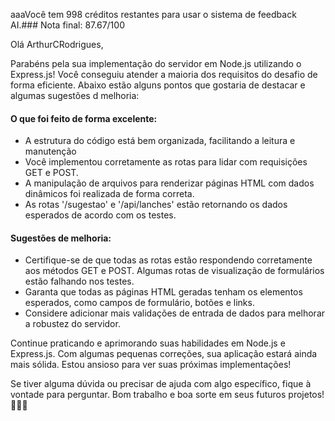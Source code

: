 aaaVocê tem 998 créditos restantes para usar o sistema de feedback AI.### Nota final: 87.67/100

Olá ArthurCRodrigues,

Parabéns pela sua implementação do servidor em Node.js utilizando o Express.js! Você conseguiu atender a maioria dos requisitos do desafio de forma eficiente. Abaixo estão alguns pontos que gostaria de destacar e algumas sugestões d melhoria:

#### O que foi feito de forma excelente:
- A estrutura do código está bem organizada, facilitando a leitura e manutenção
- Você implementou corretamente as rotas para lidar com requisições GET e POST.
- A manipulação de arquivos para renderizar páginas HTML com dados dinâmicos foi realizada de forma correta.
- As rotas '/sugestao' e '/api/lanches' estão retornando os dados esperados de acordo com os testes.

#### Sugestões de melhoria:
- Certifique-se de que todas as rotas estão respondendo corretamente aos métodos GET e POST. Algumas rotas de visualização de formulários estão falhando nos testes.
- Garanta que todas as páginas HTML geradas tenham os elementos esperados, como campos de formulário, botões e links.
- Considere adicionar mais validações de entrada de dados para melhorar a robustez do servidor.

Continue praticando e aprimorando suas habilidades em Node.js e Express.js. Com algumas pequenas correções, sua aplicação estará ainda mais sólida. Estou ansioso para ver suas próximas implementações!

Se tiver alguma dúvida ou precisar de ajuda com algo específico, fique à vontade para perguntar. Bom trabalho e boa sorte em seus futuros projetos! 🚀👨‍💻
